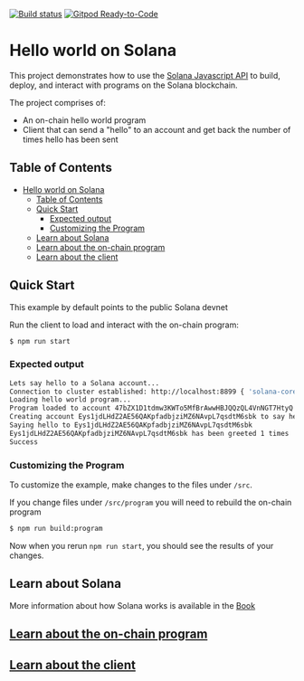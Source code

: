 [![Build status][travis-image]][travis-url]
[![Gitpod Ready-to-Code](https://img.shields.io/badge/Gitpod-Ready--to--Code-blue?logo=gitpod)](https://gitpod.io/#https://github.com/solana-labs/example-helloworld) 

[travis-image]: https://travis-ci.org/solana-labs/example-helloworld.svg?branch=master
[travis-url]: https://travis-ci.org/solana-labs/example-helloworld

# Hello world on Solana

This project demonstrates how to use the [Solana Javascript API](https://github.com/solana-labs/solana-web3.js)
to build, deploy, and interact with programs on the Solana blockchain.

The project comprises of:

* An on-chain hello world program
* Client that can send a "hello" to an account and get back the number of times hello has been sent

## Table of Contents
- [Hello world on Solana](#hello-world-on-solana)
  - [Table of Contents](#table-of-contents)
  - [Quick Start](#quick-start)
    - [Expected output](#expected-output)
    - [Customizing the Program](#customizing-the-program)
  - [Learn about Solana](#learn-about-solana)
  - [Learn about the on-chain program](#learn-about-the-on-chain-program)
  - [Learn about the client](#learn-about-the-client)

## Quick Start

This example by default points to the public Solana devnet

Run the client to load and interact with the on-chain program:
```bash
$ npm run start
```

### Expected output

```bash
Lets say hello to a Solana account...
Connection to cluster established: http://localhost:8899 { 'solana-core': '1.1.1' }
Loading hello world program...
Program loaded to account 47bZX1D1tdmw3KWTo5MfBrAwwHBJQQzQL4VnNGT7HtyQ
Creating account Eys1jdLHdZ2AE56QAKpfadbjziMZ6NAvpL7qsdtM6sbk to say hello to
Saying hello to Eys1jdLHdZ2AE56QAKpfadbjziMZ6NAvpL7qsdtM6sbk
Eys1jdLHdZ2AE56QAKpfadbjziMZ6NAvpL7qsdtM6sbk has been greeted 1 times
Success
```

### Customizing the Program

To customize the example, make changes to the files under `/src`.  

If you change files under `/src/program` you will need to rebuild the on-chain program
```bash
$ npm run build:program
```

Now when you rerun `npm run start`, you should see the results of your changes.

## Learn about Solana

More information about how Solana works is available in the [Book](https://docs.solana.com/)

## [Learn about the on-chain program](README.md#learn-about-the-on-chain-program)

## [Learn about the client](README.md#learn-about-the-client)
